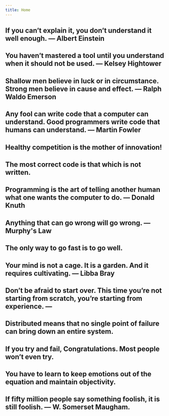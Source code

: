 ```yaml
---
title: Home
---
```


## If you can’t explain it, you don’t understand it well enough. ― Albert Einstein

## You haven’t mastered a tool until you understand when it should not be used. ― Kelsey Hightower

## Shallow men believe in luck or in circumstance. Strong men believe in cause and effect. ― Ralph Waldo Emerson

## Any fool can write code that a computer can understand. Good programmers write code that humans can understand. ― Martin Fowler

## Healthy competition is the mother of innovation!

## The most correct code is that which is not written.

## Programming is the art of telling another human what one wants the computer to do. ― Donald Knuth

## Anything that can go wrong will go wrong. ― Murphy's Law

## The only way to go fast is to go well.

## Your mind is not a cage. It is a garden. And it requires cultivating. ― Libba Bray

## Don’t be afraid to start over. This time you’re not starting from scratch, you’re starting from experience. ―  

## Distributed means that no single point of failure can bring down an entire system.

## If you try and fail, Congratulations. Most people won’t even try.

## You have to learn to keep emotions out of the equation and maintain objectivity.

## If fifty million people say something foolish, it is still foolish. ―  W. Somerset Maugham.
